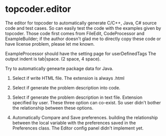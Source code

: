 topcoder.editor
===============

The editor for topcoder to automatically generate C/C++, Java, C# source code and test cases.
So can easily test the code with the examples given by topcoder.
Those code first comes from FileEdit, CodeProcessor and ExampleBuilder; if the author doesn't glad me to directly copy these code or have license problem, please let me known.


ExampleProcessor should have the setting page for
userDefinedTags
The output indent is tab|space. (2 space, 4 space).

Try to automatically genearte package data for Java.

1. Select if write HTML file. The extension is always .html
2. Select if generate the problem description into code.
3. Select if generate the problem description in text file. Extension specified by user.
These three option can co-exist. So user didn't bother the relationship between these options.

4. Automatically Compare and Save preferences. building the relationship between the local variable with the
  preferences saved in the Preferences class.
  The Editor config panel didn't implement yet.
  